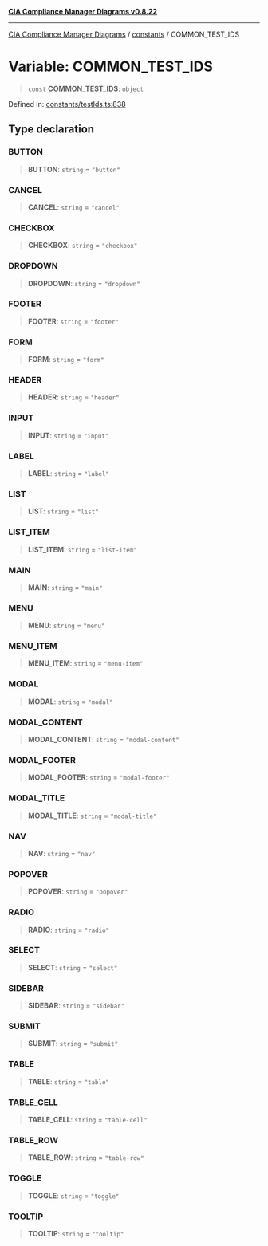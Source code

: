 [**CIA Compliance Manager Diagrams v0.8.22**](../../README.md)

***

[CIA Compliance Manager Diagrams](../../modules.md) / [constants](../README.md) / COMMON\_TEST\_IDS

# Variable: COMMON\_TEST\_IDS

> `const` **COMMON\_TEST\_IDS**: `object`

Defined in: [constants/testIds.ts:838](https://github.com/Hack23/cia-compliance-manager/blob/5eebba14bef5523072dd8c486c1cd0c7c18766fc/src/constants/testIds.ts#L838)

## Type declaration

### BUTTON

> **BUTTON**: `string` = `"button"`

### CANCEL

> **CANCEL**: `string` = `"cancel"`

### CHECKBOX

> **CHECKBOX**: `string` = `"checkbox"`

### DROPDOWN

> **DROPDOWN**: `string` = `"dropdown"`

### FOOTER

> **FOOTER**: `string` = `"footer"`

### FORM

> **FORM**: `string` = `"form"`

### HEADER

> **HEADER**: `string` = `"header"`

### INPUT

> **INPUT**: `string` = `"input"`

### LABEL

> **LABEL**: `string` = `"label"`

### LIST

> **LIST**: `string` = `"list"`

### LIST\_ITEM

> **LIST\_ITEM**: `string` = `"list-item"`

### MAIN

> **MAIN**: `string` = `"main"`

### MENU

> **MENU**: `string` = `"menu"`

### MENU\_ITEM

> **MENU\_ITEM**: `string` = `"menu-item"`

### MODAL

> **MODAL**: `string` = `"modal"`

### MODAL\_CONTENT

> **MODAL\_CONTENT**: `string` = `"modal-content"`

### MODAL\_FOOTER

> **MODAL\_FOOTER**: `string` = `"modal-footer"`

### MODAL\_TITLE

> **MODAL\_TITLE**: `string` = `"modal-title"`

### NAV

> **NAV**: `string` = `"nav"`

### POPOVER

> **POPOVER**: `string` = `"popover"`

### RADIO

> **RADIO**: `string` = `"radio"`

### SELECT

> **SELECT**: `string` = `"select"`

### SIDEBAR

> **SIDEBAR**: `string` = `"sidebar"`

### SUBMIT

> **SUBMIT**: `string` = `"submit"`

### TABLE

> **TABLE**: `string` = `"table"`

### TABLE\_CELL

> **TABLE\_CELL**: `string` = `"table-cell"`

### TABLE\_ROW

> **TABLE\_ROW**: `string` = `"table-row"`

### TOGGLE

> **TOGGLE**: `string` = `"toggle"`

### TOOLTIP

> **TOOLTIP**: `string` = `"tooltip"`
